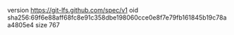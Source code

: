 version https://git-lfs.github.com/spec/v1
oid sha256:69f6e88aff68fc8e91c358dbe198060cce0e8f7e79fb161845b19c78aa4805e4
size 767
